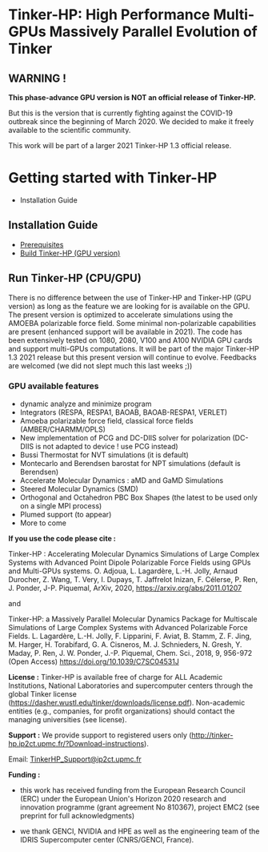 Tinker-HP: High Performance Multi-GPUs Massively Parallel Evolution of Tinker
==================================================================


<H2><B>WARNING ! </b></h2>   <b>This phase-advance GPU version is NOT an official release of Tinker-HP.</b>

But this is the version that is currently fighting against the COVID-19 outbreak since the beginning of March 2020.
We decided to make it freely available to the scientific community.

This work will be part of a larger 2021 Tinker-HP 1.3 official release.

# Getting started with Tinker-HP
   - Installation Guide

## Installation Guide
   -  [Prerequisites](Prerequisites.md)
   -  [Build Tinker-HP (GPU version)](build.md)

## Run Tinker-HP (CPU/GPU)
There is no difference between the use of Tinker-HP and Tinker-HP (GPU version) as long as the feature we are looking for is available on the GPU. The present version is optimized to accelerate simulations using the AMOEBA polarizable force field. Some minimal non-polarizable capabilities are present (enhanced support will be available in 2021). The code has been extensively tested on 1080, 2080, V100 and A100 NVIDIA GPU cards and support multi-GPUs computations. It will be part of the major Tinker-HP 1.3 2021 release but this present version will continue to evolve. Feedbacks are welcomed (we did not slept much this last weeks ;)) 

### GPU available features
   - dynamic analyze and minimize program
   - Integrators (RESPA, RESPA1, BAOAB, BAOAB-RESPA1, VERLET)
   - Amoeba polarizable force field, classical force fields (AMBER/CHARMM/OPLS)
   - New implementation of PCG and DC-DIIS solver for polarization (DC-DIIS is not adapted to device ! use PCG instead)
   - Bussi Thermostat for NVT simulations  (it is default)
   - Montecarlo and Berendsen barostat for NPT simulations (default is Berendsen)
   - Accelerate Molecular Dynamics : aMD and GaMD Simulations
   - Steered Molecular Dynamics (SMD)
   - Orthogonal and Octahedron PBC Box Shapes (the latest to be used only on a single MPI process)
   - Plumed support (to appear)
   - More to come
   
   <B>If you use the code please cite :</B>
   
   Tinker-HP : Accelerating Molecular Dynamics Simulations of Large Complex Systems with Advanced Point Dipole Polarizable Force Fields using GPUs and Multi-GPUs systems.
O. Adjoua,  L. Lagardère, L.-H. Jolly, Arnaud Durocher, Z. Wang, T. Very, I. Dupays, T. Jaffrelot Inizan, F. Célerse, P. Ren, J. Ponder, J-P. Piquemal, ArXiv, 2020, https://arxiv.org/abs/2011.01207  
   
   and 
   
Tinker-HP: a Massively Parallel Molecular Dynamics Package for Multiscale Simulations of Large Complex Systems with Advanced Polarizable Force Fields.
L. Lagardère, L.-H. Jolly, F. Lipparini, F. Aviat, B. Stamm, Z. F. Jing, M. Harger, H. Torabifard, G. A. Cisneros, M. J. Schnieders, N. Gresh, Y. Maday, P. Ren, J. W. Ponder, J.-P. Piquemal, Chem. Sci., 2018, 9, 956-972 (Open Access) https://doi.org/10.1039/C7SC04531J

<B>License :</B> Tinker-HP is available free of charge for ALL Academic Institutions, National Laboratories and supercomputer centers through the global Tinker license (https://dasher.wustl.edu/tinker/downloads/license.pdf). Non-academic entities (e.g., companies, for profit organizations) should contact the managing universities (see license).

<B>Support :</B>
We provide support to registered users only (http://tinker-hp.ip2ct.upmc.fr/?Download-instructions).

Email: TinkerHP_Support@ip2ct.upmc.fr

<B>Funding :</B> 
- this work has received funding from the European Research Council (ERC) under the European Union's Horizon 2020 research and innovation programme (grant agreement No 810367), project EMC2 (see preprint for full acknowledgments)

- we thank GENCI, NVIDIA and HPE as well as the engineering team of the IDRIS Supercomputer center (CNRS/GENCI, France). 
